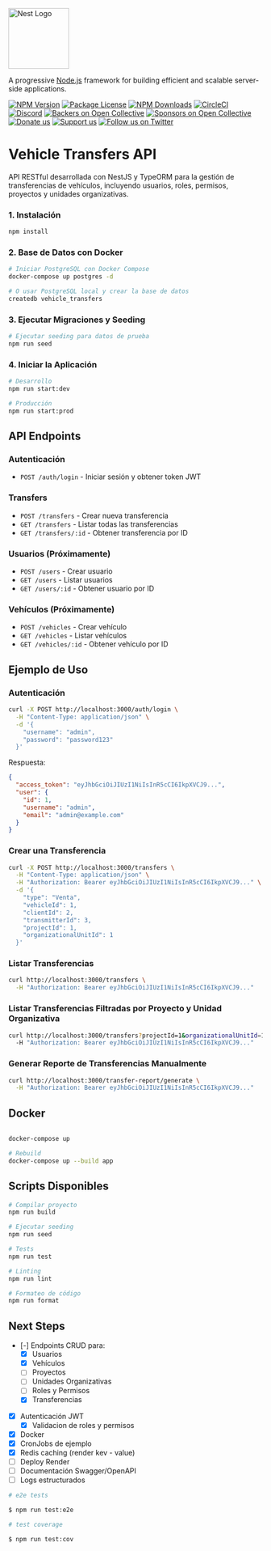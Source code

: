 <p >
  <a href="http://nestjs.com/" target="blank"><img src="https://nestjs.com/img/logo-small.svg" width="120" alt="Nest Logo" /></a>
</p>

[circleci-image]: https://img.shields.io/circleci/build/github/nestjs/nest/master?token=abc123def456
[circleci-url]: https://circleci.com/gh/nestjs/nest

  <p >A progressive <a href="http://nodejs.org" target="_blank">Node.js</a> framework for building efficient and scalable server-side applications.</p>
    <p >
<a href="https://www.npmjs.com/~nestjscore" target="_blank"><img src="https://img.shields.io/npm/v/@nestjs/core.svg" alt="NPM Version" /></a>
<a href="https://www.npmjs.com/~nestjscore" target="_blank"><img src="https://img.shields.io/npm/l/@nestjs/core.svg" alt="Package License" /></a>
<a href="https://www.npmjs.com/~nestjscore" target="_blank"><img src="https://img.shields.io/npm/dm/@nestjs/common.svg" alt="NPM Downloads" /></a>
<a href="https://circleci.com/gh/nestjs/nest" target="_blank"><img src="https://img.shields.io/circleci/build/github/nestjs/nest/master" alt="CircleCI" /></a>
<a href="https://discord.gg/G7Qnnhy" target="_blank"><img src="https://img.shields.io/badge/discord-online-brightgreen.svg" alt="Discord"/></a>
<a href="https://opencollective.com/nest#backer" target="_blank"><img src="https://opencollective.com/nest/backers/badge.svg" alt="Backers on Open Collective" /></a>
<a href="https://opencollective.com/nest#sponsor" target="_blank"><img src="https://opencollective.com/nest/sponsors/badge.svg" alt="Sponsors on Open Collective" /></a>
  <a href="https://paypal.me/kamilmysliwiec" target="_blank"><img src="https://img.shields.io/badge/Donate-PayPal-ff3f59.svg" alt="Donate us"/></a>
    <a href="https://opencollective.com/nest#sponsor"  target="_blank"><img src="https://img.shields.io/badge/Support%20us-Open%20Collective-41B883.svg" alt="Support us"></a>
  <a href="https://twitter.com/nestframework" target="_blank"><img src="https://img.shields.io/twitter/follow/nestframework.svg?style=social&label=Follow" alt="Follow us on Twitter"></a>
</p>
  <!--[![Backers on Open Collective](https://opencollective.com/nest/backers/badge.svg)](https://opencollective.com/nest#backer)
  [![Sponsors on Open Collective](https://opencollective.com/nest/sponsors/badge.svg)](https://opencollective.com/nest#sponsor)-->

# Vehicle Transfers API

API RESTful desarrollada con NestJS y TypeORM para la gestión de transferencias de vehículos, incluyendo usuarios, roles, permisos, proyectos y unidades organizativas.

### 1. Instalación

```bash
npm install
```

### 2. Base de Datos con Docker

```bash
# Iniciar PostgreSQL con Docker Compose
docker-compose up postgres -d

# O usar PostgreSQL local y crear la base de datos
createdb vehicle_transfers
```

### 3. Ejecutar Migraciones y Seeding

```bash
# Ejecutar seeding para datos de prueba
npm run seed
```

### 4. Iniciar la Aplicación

```bash
# Desarrollo
npm run start:dev

# Producción
npm run start:prod
```

## API Endpoints

### Autenticación

- `POST /auth/login` - Iniciar sesión y obtener token JWT

### Transfers

- `POST /transfers` - Crear nueva transferencia
- `GET /transfers` - Listar todas las transferencias
- `GET /transfers/:id` - Obtener transferencia por ID

### Usuarios (Próximamente)

- `POST /users` - Crear usuario
- `GET /users` - Listar usuarios
- `GET /users/:id` - Obtener usuario por ID

### Vehículos (Próximamente)

- `POST /vehicles` - Crear vehículo
- `GET /vehicles` - Listar vehículos
- `GET /vehicles/:id` - Obtener vehículo por ID

## Ejemplo de Uso

### Autenticación

```bash
curl -X POST http://localhost:3000/auth/login \
  -H "Content-Type: application/json" \
  -d '{
    "username": "admin",
    "password": "password123"
  }'
```

Respuesta:
```json
{
  "access_token": "eyJhbGciOiJIUzI1NiIsInR5cCI6IkpXVCJ9...",
  "user": {
    "id": 1,
    "username": "admin",
    "email": "admin@example.com"
  }
}
```

### Crear una Transferencia

```bash
curl -X POST http://localhost:3000/transfers \
  -H "Content-Type: application/json" \
  -H "Authorization: Bearer eyJhbGciOiJIUzI1NiIsInR5cCI6IkpXVCJ9..." \
  -d '{
    "type": "Venta",
    "vehicleId": 1,
    "clientId": 2,
    "transmitterId": 3,
    "projectId": 1,
    "organizationalUnitId": 1
  }'
```

### Listar Transferencias

```bash
curl http://localhost:3000/transfers \
  -H "Authorization: Bearer eyJhbGciOiJIUzI1NiIsInR5cCI6IkpXVCJ9..."
```

### Listar Transferencias Filtradas por Proyecto y Unidad Organizativa

```bash
curl http://localhost:3000/transfers?projectId=1&organizationalUnitId=1 \
  -H "Authorization: Bearer eyJhbGciOiJIUzI1NiIsInR5cCI6IkpXVCJ9..."
```

### Generar Reporte de Transferencias Manualmente

```bash
curl http://localhost:3000/transfer-report/generate \
  -H "Authorization: Bearer eyJhbGciOiJIUzI1NiIsInR5cCI6IkpXVCJ9..."
```

## Docker

```bash

docker-compose up

# Rebuild
docker-compose up --build app
```

## Scripts Disponibles

```bash
# Compilar proyecto
npm run build

# Ejecutar seeding
npm run seed

# Tests
npm run test

# Linting
npm run lint

# Formateo de código
npm run format
```


## Next Steps

- [-] Endpoints CRUD para:
  - [X] Usuarios
  - [X] Vehículos
  - [ ] Proyectos
  - [ ] Unidades Organizativas
  - [ ] Roles y Permisos
  - [X] Transferencias
- [x] Autenticación JWT
  - [x] Validacion de roles y permisos
- [x] Docker
- [X] CronJobs de ejemplo
- [X] Redis caching (render kev - value)
- [ ] Deploy Render
- [ ] Documentación Swagger/OpenAPI
- [ ] Logs estructurados

```bash
# e2e tests

$ npm run test:e2e

# test coverage

$ npm run test:cov

````
